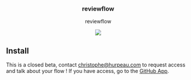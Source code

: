 <h3 align="center">
  reviewflow
</h3>

<p align="center">
  reviewflow
</p>

<p align="center">
  <a href="https://david-dm.org/christophehurpeau/reviewflow"><img src="https://david-dm.org/christophehurpeau/reviewflow.svg?style=flat-square"></a>
</p>

## Install

This is a closed beta, contact christophe@hurpeau.com to request access and talk about your flow !
If you have access, go to the [GitHub App](https://github.com/apps/reviewflow).
